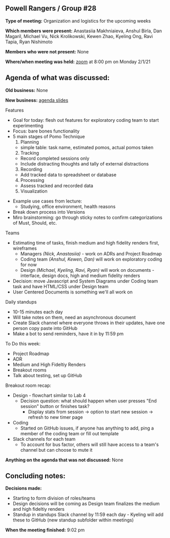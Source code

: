## Powell Rangers / Group #28

**Type of meeting:** Organization and logistics for the upcoming weeks 

**Which members were present:** Anastasiia Makhniaieva, Anshul Birla, Dan Magaril, Michael Vu, Nick Krolikowski, Kewen Zhao, Kyeling Ong, Ravi Tapia, Ryan Nishimoto

**Members who were not present:** None

**Where/when meeting was held:** [zoom](https://ucsd.zoom.us/j/93696118730) at 8:00 pm on Monday 2/1/21


## Agenda of what was discussed:

**Old business:** None

**New business:** [agenda slides](https://docs.google.com/presentation/d/10aJ_HnEnxsT2p2N4AwzZ_cxkwlYF7lCvvDDzbIwU7EA/edit)

Features
- Goal for today: flesh out features for exploratory coding team to start experimenting
- Focus: bare bones functionality
- 5 main stages of Pomo Technique
  1. Planning
    - simple table: task name, estimated pomos, actual pomos taken
  2. Tracking 
    - Record completed sessions only
    - Include distracting thoughts and tally of external distractions
  3. Recording
    - Add tracked data to spreadsheet or database
  4. Processing
    - Assess tracked and recorded data
  5. Visualization
+ Example use cases from lecture:
  + Studying, office environment, health reasons
+ Break down process into Versions
+ Miro brainstorming: go through sticky notes to confirm categorizations of Must, Should, etc.  

Teams
+ Estimating time of tasks, finish medium and high fidelity renders first, wireframes
  + Managers *(Nick, Anastasiia)* - work on ADRs and Project Roadmap
  + Coding team *(Anshul, Kewen, Dan)* will work on exploratory coding for now
  + Design *(Michael, Kyeling, Ravi, Ryan)* will work on documents - interface, design docs, high and medium fidelity renders
+ Decision: move Javascript and System Diagrams under Coding team task and have HTML/CSS under Design team
+ User Centered Documents is something we'll all work on

Daily standups
+ 10-15 minutes each day
+ Will take notes on them, need an asynchronous document
+ Create Slack channel where everyone throws in their updates, have one person copy paste into GitHub
+ Make a bot to send reminders, have it in by 11:59 pm

To Do this week:
- Project Roadmap
- ADR
- Medium and High Fideltiy Renders
- Breakout rooms
- Talk about testing, set up GitHub

Breakout room recap:
- Design - flowchart similar to Lab 4
  - Decision question: what should happen when user presses "End session" button or finishes task?
    - Display stats from session -> option to start new session -> refresh to new timer page
- Coding
  - Started on GitHub issues, if anyone has anything to add, ping a member of the coding team or fill out template
- Slack channels for each team
  - To account for bus factor, others will still have access to a team's channel but can choose to mute it

**Anything on the agenda that was not discussed:**  None


## Concluding notes:

**Decisions made:** 
+ Starting to form division of roles/teams
+ Design decisions will be coming as Design team finalizes the medium and high fideltiy renders
+ Standup in standups Slack channel by 11:59 each day - Kyeling will add these to GitHub (new standup subfolder within meetings)

**When the meeting finished:** 9:02 pm
